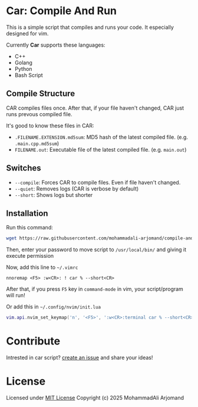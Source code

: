 # Car: Compile And Run
This is a simple script that compiles and runs your code. It especially designed for vim.

Currently **Car** supports these languages:
- C++
- Golang
- Python
- Bash Script

## Compile Structure
CAR compiles files once. After that, if your file haven't changed, CAR just runs prevous compiled file.

It's good to know these files in CAR:
- `.FILENAME.EXTENSION.md5sum`: MD5 hash of the latest compiled file. (e.g. `.main.cpp.md5sum`)
- `FILENAME.out`: Executable file of the latest compiled file. (e.g. `main.out`)

## Switches
- `--compile`: Forces CAR to compile files. Even if file haven't changed.
- `--quiet`: Removes logs (CAR is verbose by default)
- `--short`: Shows logs but shorter

## Installation
Run this command:
```bash
wget https://raw.githubusercontent.com/mohammadali-arjomand/compile-and-run/refs/heads/main/car.sh && sudo mv ./car.sh /usr/local/bin/car && sudo chmod +x /usr/local/bin/car
```
Then, enter your password to move script to `/usr/local/bin/` and giving it execute permission

Now, add this line to `~/.vimrc`
```vimscript
nnoremap <F5> :w<CR>: ! car % --short<CR>
```
After that, if you press `F5` key in `command-mode` in vim, your script/program will run!

Or add this in `~/.config/nvim/init.lua`
```lua
vim.api.nvim_set_keymap('n', '<F5>', ':w<CR>:terminal car % --short<CR>i', { noremap = true, silent = false })
```
# Contribute
Intrested in car script? [create an issue](https://github.com/mohammadali-arjomand/compile-and-run/issues/new) and share your ideas!

# License
Licensed under [MIT License](LICENSE)
Copyright (c) 2025 MohammadAli Arjomand
